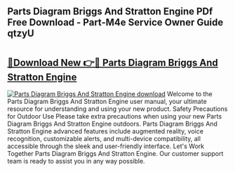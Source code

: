 ## Parts Diagram Briggs And Stratton Engine PDf Free Download - Part-M4e Service Owner Guide qtzyU

# <h2><a href="http://dfm8lcw.blite.top/?on=Parts+Diagram+Briggs+And+Stratton+Engine">🔗Download New 👉🔴 Parts Diagram Briggs And Stratton Engine</a></h2>

[![Parts Diagram Briggs And Stratton Engine download](https://i.imgur.com/lujVjoI.png)](http://dfm8lcw.blite.top/?on=Parts+Diagram+Briggs+And+Stratton+Engine)
Welcome to the Parts Diagram Briggs And Stratton Engine user manual, your ultimate resource for understanding and using your new product. Safety Precautions for Outdoor Use Please take extra precautions when using your new Parts Diagram Briggs And Stratton Engine outdoors. Parts Diagram Briggs And Stratton Engine advanced features include augmented reality, voice recognition, customizable alerts, and multi-device compatibility, all accessible through the sleek and user-friendly interface. Let's Work Together Parts Diagram Briggs And Stratton Engine. Our customer support team is ready to assist you in any way possible.
